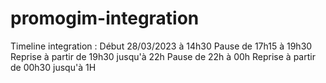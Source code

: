 # promogim-integration

Timeline integration :
Début 28/03/2023 à 14h30
Pause de 17h15 à 19h30
Reprise à partir de 19h30 jusqu'à 22h
Pause de 22h à 00h
Reprise à partir de 00h30 jusqu'à 1H
